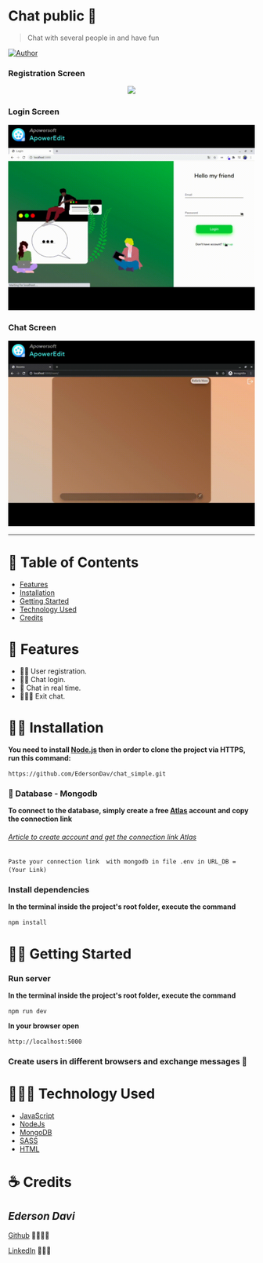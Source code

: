 # Chat public 💬

>Chat with several people in and have fun

[![Author](https://img.shields.io/badge/author-EdersonDav-000000?style=flat-square)](https://github.com/EdersonDav)

### Registration Screen
<p align="center"><img src=".github/register.gif?raw=true"/></p>

### Login Screen
<p align="center"><img src=".github/login.gif?raw=true"/></p>

### Chat Screen
<p align="center"><img src=".github/chat.gif?raw=true"/></p>

---

# :pushpin: Table of Contents

- [Features](#rocket-features)
- [Installation](#-installation)
- [Getting Started](#-getting-started)
- [Technology Used](#-technology-used)
- [Credits](#-credits)

# :rocket: Features

- 👨🏿 User registration.
- 🕺🏿  Chat login.
- 💬 Chat in real time.
- 🏃🏾‍♂️ Exit chat.

# 👷🏿 Installation

**You need to install [Node.js](https://nodejs.org/en/download/) then in order to clone the project via HTTPS, run this command:**

`https://github.com/EdersonDav/chat_simple.git`

### 🍃 Database - Mongodb

**To connect to the database, simply create a free [Atlas](https://www.mongodb.com/cloud/atlas) account and copy the connection link**

###### [Article to create account and get the connection link Atlas](https://medium.com/reprogramabr/conectando-no-banco-de-dados-cloud-mongodb-atlas-bca63399693f)

`Paste your connection link  with mongodb in file .env in URL_DB = (Your Link)`

### Install dependencies

**In the terminal inside the project's root folder, execute the command**

`npm install`

# 🏃🏿 Getting Started

### Run server

**In the terminal inside the project's root folder, execute the command**

`npm run dev`

**In your browser open**

`http://localhost:5000`

### Create users in different browsers and exchange messages 🎉


# 👨🏿‍💻 Technology Used
* [JavaScript](https://developer.mozilla.org/en-US/docs/Web/JavaScript)
* [NodeJs](https://nodejs.org/en/)
* [MongoDB](https://www.mongodb.com/)
* [SASS](https://sass-lang.com/)
* [HTML](https://developer.mozilla.org/en-US/docs/Web/HTML)

# ☕ Credits

## <i>Ederson Davi</i>

[Github](https://github.com/EdersonDav) 👨🏿‍🎓🚀

[LinkedIn](www.linkedin.com/in/ederson-silva-79b46110b) 👨🏿‍👔